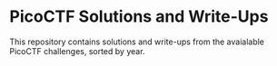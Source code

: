 # PicoCTF Solutions and Write-Ups
This repository contains solutions and write-ups from the avaialable PicoCTF challenges, sorted by year.
